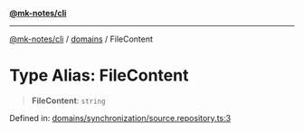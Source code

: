 [**@mk-notes/cli**](../../README.md)

***

[@mk-notes/cli](../../README.md) / [domains](../README.md) / FileContent

# Type Alias: FileContent

> **FileContent**: `string`

Defined in: [domains/synchronization/source.repository.ts:3](https://github.com/Myastr0/mk-notes/blob/184ba57922923e2636b5be8eb72e467e76933ed9/src/domains/synchronization/source.repository.ts#L3)

